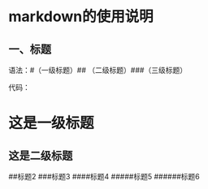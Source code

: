 # markdown的使用说明

## 一、标题

语法：#（一级标题）## （二级标题）###（三级标题）

代码：

# 这是一级标题

## 这是二级标题









##标题2
###标题3
####标题4
#####标题5
######标题6